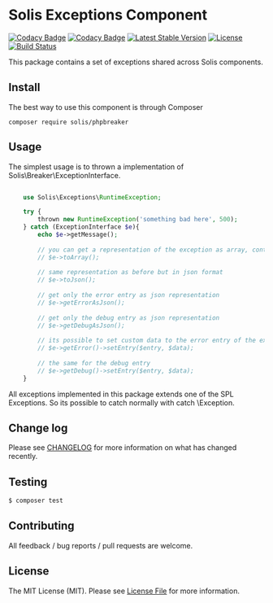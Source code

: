 # Solis Exceptions Component

[![Codacy Badge](https://api.codacy.com/project/badge/Grade/247bb7a28b9b4fc6811b57f6571ae23a)](https://www.codacy.com/app/rafaelbeecker/phpbreaker?utm_source=github.com&utm_medium=referral&utm_content=rafaelbeecker/phpbreaker&utm_campaign=badger)
[![Codacy Badge](https://api.codacy.com/project/badge/Coverage/247bb7a28b9b4fc6811b57f6571ae23a)](https://www.codacy.com/app/rafaelbeecker/phpbreaker?utm_source=github.com&amp;utm_medium=referral&amp;utm_content=rafaelbeecker/phpbreaker&amp;utm_campaign=Badge_Coverage)
[![Latest Stable Version](https://poser.pugx.org/solis/phpbreaker/v/stable)](https://packagist.org/packages/solis/phpbreaker)
[![License](https://poser.pugx.org/solis/phpbreaker/license)](https://packagist.org/packages/solis/phpbreaker)
[![Build Status](https://travis-ci.org/rafaelbeecker/phpbreaker.svg?branch=master)](https://travis-ci.org/rafaelbeecker/phpbreaker)

This package contains a set of exceptions shared across Solis components.

## Install

The best way to use this component is through Composer

```
composer require solis/phpbreaker
```

## Usage

The simplest usage is to thrown a implementation of Solis\Breaker\ExceptionInterface.

``` php

    use Solis\Exceptions\RuntimeException;

    try {
        thrown new RuntimeException('something bad here', 500);          
    } catch (ExceptionInterface $e){
        echo $e->getMessage();
        
        // you can get a representation of the exception as array, containing an array and debug entry
        // $e->toArray();
        
        // same representation as before but in json format
        // $e->toJson();
        
        // get only the error entry as json representation
        // $e->getErrorAsJson();
        
        // get only the debug entry as json representation
        // $e->getDebugAsJson();
                       
        // its possible to set custom data to the error entry of the exception                                
        // $e->getError()->setEntry($entry, $data);
        
        // the same for the debug entry
        // $e->getDebug()->setEntry($entry, $data);                                      
    }    
```

All exceptions implemented in this package extends one of the SPL Exceptions. So its possible to catch normally 
with catch \Exception.

## Change log

Please see [CHANGELOG](CHANGELOG.md) for more information on what has changed recently.
 
## Testing

```bash
$ composer test
```

## Contributing

All feedback / bug reports / pull requests are welcome.

## License

The MIT License (MIT). Please see [License File](LICENSE.md) for more information.
